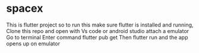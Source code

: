 # spacex
This is flutter project so to run this make sure flutter is installed and running,
Clone this repo and open with Vs code or android studio attach a emulator
Go to terminal Enter command flutter pub get
Then flutter run and the app opens up on emulator

